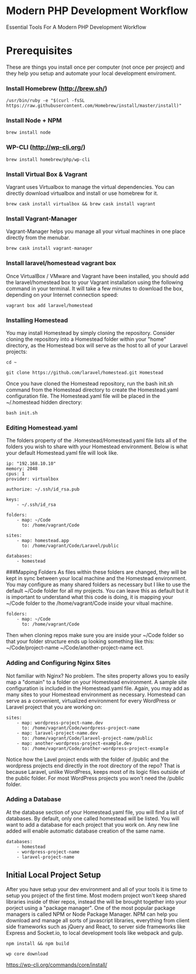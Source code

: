 # Modern PHP Development Workflow
Essential Tools For A Modern PHP Development Workflow




# Prerequisites 
These are things you install once per computer (not once per project) and they help you setup and automate your local development enviroment.  
### Install Homebrew (http://brew.sh/)
```
/usr/bin/ruby -e "$(curl -fsSL https://raw.githubusercontent.com/Homebrew/install/master/install)"
```
### Install Node + NPM 
```
brew install node
```
### WP-CLI (http://wp-cli.org/)
```
brew install homebrew/php/wp-cli
```
### Install Virtual Box & Vagrant
Vagrant uses Virtualbox to manage the virtual dependencies. You can directly download virtualbox and install or use homebrew for it.
```
brew cask install virtualbox && brew cask install vagrant
```
### Install Vagrant-Manager 
Vagrant-Manager helps you manage all your virtual machines in one place directly from the menubar.
```
brew cask install vagrant-manager
```
### Install laravel/homestead vagrant box
Once VirtualBox / VMware and Vagrant have been installed, you should add the laravel/homestead box to your Vagrant installation using the following command in your terminal. It will take a few minutes to download the box, depending on your Internet connection speed:
```
vagrant box add laravel/homestead
```
### Installing Homestead
You may install Homestead by simply cloning the repository. Consider cloning the repository into a Homestead folder within your "home" directory, as the Homestead box will serve as the host to all of your Laravel projects:
```
cd ~

git clone https://github.com/laravel/homestead.git Homestead
```
Once you have cloned the Homestead repository, run the bash init.sh command from the Homestead directory to create the Homestead.yaml configuration file. The Homestead.yaml file will be placed in the ~/.homestead hidden directory:
```
bash init.sh
```
### Editing Homestead.yaml
The folders property of the .Homestead/Homestead.yaml file lists all of the folders you wish to share with your Homestead environment. Below is what your default Homestead.yaml file will look like. 

```
ip: "192.168.10.10"
memory: 2048
cpus: 1
provider: virtualbox

authorize: ~/.ssh/id_rsa.pub

keys:
    - ~/.ssh/id_rsa

folders:
    - map: ~/Code
      to: /home/vagrant/Code

sites:
    - map: homestead.app
      to: /home/vagrant/Code/Laravel/public

databases:
    - homestead
```

###Mapping Folders
As files within these folders are changed, they will be kept in sync between your local machine and the Homestead environment. You may configure as many shared folders as necessary but I like to use the default ~/Code folder for all my projects. You can leave this as default but it is important to understand what this code is doing, it is mapping your ~/Code folder to the /home/vagrant/Code inside your vitual machine. 
```
folders:
    - map: ~/Code
      to: /home/vagrant/Code
```
Then when cloning repos make sure you are inside your  ~/Code folder so that your folder structure ends up looking something like this:  ~/Code/project-name  ~/Code/another-project-name ect. 

### Adding and Configuring Nginx Sites

Not familiar with Nginx? No problem. The sites property allows you to easily map a "domain" to a folder on your Homestead environment. A sample site configuration is included in the Homestead.yaml file. Again, you may add as many sites to your Homestead environment as necessary. Homestead can serve as a convenient, virtualized environment for every WordPress or Laravel project that you are working on: 
```
sites:
    - map: wordpress-project-name.dev
      to: /home/vagrant/Code/wordpress-project-name
    - map: laravel-project-name.dev
      to: /home/vagrant/Code/laravel-project-name/public
    - map: another-wordpress-project-example.dev
      to: /home/vagrant/Code/another-wordpress-project-example
```
Notice how the Lavel project ends with the folder of /public and the wordpress projects end directly in the root directory of the repo? That is because Laravel, unlike WordPress, keeps most of its logic files outside of the public folder. For most WordPress projects you won't need the /public folder. 
### Adding a Database
At the database section of your Homestead.yaml file, you will find a list of databases. By default, only one called homestead will be listed. You will want to add a database for each project that you work on. Any new line added will enable automatic database creation of the same name.
```
databases:
    - homestead
    - wordpress-project-name
    - laravel-project-name
```    
## Initial Local Project Setup

After you have setup your dev environment and all of your tools it is time to setup you project of the first time. Most modern project won't keep shared libraries inside of thier repos, instead the will be brought together into your porject using a "package manager". One of the most popular package managers is called NPM or Node Package Manager. NPM can help you download and manage all sorts of javascript libraries, everything from client side frameworks such as jQuery and React, to server side frameworks like Express and Socket.io, to local development tools like webpack and gulp.



```
npm install && npm build
```

```
wp core download
```
https://wp-cli.org/commands/core/install/
